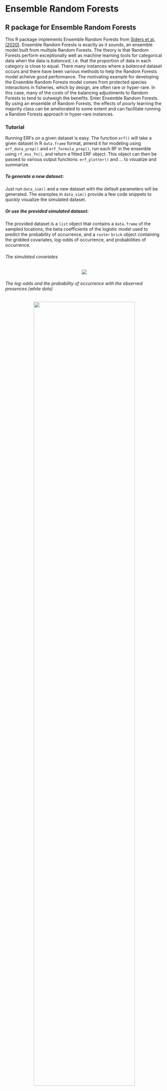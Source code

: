 # Ensemble Random Forests
## R package for Ensemble Random Forests

This R package implements Ensemble Random Forests from [Siders et al. (2020)](https://www.int-res.com/abstracts/esr/v43/p183-197/). Ensemble Random Forests is exactly as it sounds, an ensemble model built from multiple Random Forests. The theory is that Random Forests perform exceptionally well as machine learning tools for categorical data when the data is *balanced*, i.e. that the proportion of data in each category is close to equal. There many instances where a *balanced* dataset occurs and there have been various methods to help the Random Forests model acheive good performance. The motivating example for developing the Ensemble Random Forests model comes from protected species interactions in fisheries, which by design, are often rare or hyper-rare. In this case, many of the costs of the balancing adjustments to Random Forests to tend to outweigh the benefits. Enter Ensemble Random Forests. By using an ensemble of Random Forests, the effects of poorly learning the majority class can be ameliorated to some extent and can facilitate running a Random Forests approach in hyper-rare instances. 

### Tutorial

Running ERFs on a given dataset is easy. The function `erf()` will take a given dataset in R `data.frame` format, amend it for modeling using `erf_data_prep()` and `erf_formula_prep()`, run each RF in the ensemble using `rf_ens_fn()`, and return a fitted ERF object. This object can then be passed to various output functions: `erf_plotter()` and ... to visualize and summarize.

##### To generate a new dataset:
Just run `data_sim()` and a new dataset with the default parameters will be generated. The examples in `data_sim()` provide a few code snippets to quickly visualize the simulated dataset. 

##### Or use the provided simulated dataset:
The provided dataset is a `list` object that contains a `data.frame` of the sampled locations, the beta coefficients of the logistic model used to predict the probability of occurrence, and a `raster` `brick` object containing the gridded covariates, log-odds of occurrence, and probabilities of occurrence. 

###### The simulated covariates
<p align="center">
<img src="reference/figures/simulated_covariates_png.png">
</p>

###### The log-odds and the probability of occurrence with the observed presences (white dots)
<p align="center">
<img src="reference/figures/simulated_real_png.png" width="80%">
</p>

##### Check model performance:
We can check model performance using the `rocr_ens` function. This calculates a battery of performance metrics. This function works on any set of predictions (ranging from (0,1)) and any set of observations (as a `factor`). We can test this on our simulated data. 
<p align="center">
<img src="reference/figures/simulated_roc_png.png" width="60%">
</p>

